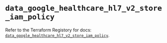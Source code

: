 # `data_google_healthcare_hl7_v2_store_iam_policy`

Refer to the Terraform Registory for docs: [`data_google_healthcare_hl7_v2_store_iam_policy`](https://registry.terraform.io/providers/hashicorp/google/4.73.1/docs/data-sources/healthcare_hl7_v2_store_iam_policy).
